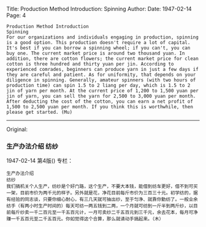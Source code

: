 Title: Production Method Introduction: Spinning
Author:
Date: 1947-02-14
Page: 4

    Production Method Introduction
    Spinning
    For our organizations and individuals engaging in production, spinning is a good option. This production doesn't require a lot of capital. It's best if you can borrow a spinning wheel; if you can't, you can buy one. The current market price is around two thousand yuan. In addition, there are cotton flowers; the current market price for clean cotton is three hundred and thirty yuan per jin. According to experienced comrades, beginners can produce yarn in just a few days if they are careful and patient. As for uniformity, that depends on your diligence in spinning. Generally, amateur spinners (with two hours of production time) can spin 1.5 to 2 liang per day, which is 1.5 to 2 jin of yarn per month. At the current price of 1,200 to 1,500 yuan per jin of yarn, you can sell the yarn for 2,500 to 3,000 yuan per month. After deducting the cost of the cotton, you can earn a net profit of 1,500 to 2,500 yuan per month. If you think this is worthwhile, then please get started. (Mu)



<hr /> 

Original: 


### 生产办法介绍  纺纱

1947-02-14
第4版()
专栏：

    生产办法介绍
    纺纱
    我们搞机关个人生产，纺纱是个好门路，这个生产，不要大本钱，能借到纺车更好，借不到可买一架，目前市价为两千元的样子。另外就是花，净花目前每斤市价为三百三十元。初学纺的，据有经验的同志谈，只要你细心耐心，有三几天就可抽出纱，至于匀净、就靠你勤纺了。一般业余纺手（有两小时生产时间的）每天可纺一两五钱到二两，一个月就可纺到一斤半到两斤纱，以目前每斤纱卖一千二百元至一千五百元计，一月可卖纱二千五百元到三千元，余去花本，每月可净赚一千五百元至二千五百元。你如觉得这个合算，那么就请动手搞起来。（木）

